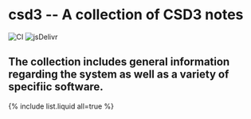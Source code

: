 # csd3 -- A collection of CSD3 notes

![CI](https://github.com/rundocs/jekyll-rtd-theme/workflows/CI/badge.svg?branch=develop)
![jsDelivr](https://data.jsdelivr.com/v1/package/gh/rundocs/jekyll-rtd-theme/badge)

## The collection includes general information regarding the system as well as a variety of specifiic software.

{% include list.liquid all=true %}
